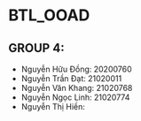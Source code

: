 # BTL_OOAD

## GROUP 4:
- Nguyễn Hữu Đồng: 20200760
- Nguyễn Trần Đạt: 21020011
- Nguyễn Văn Khang: 21020768
- Nguyễn Ngọc Linh: 21020774
- Nguyễn Thị Hiền:

  
